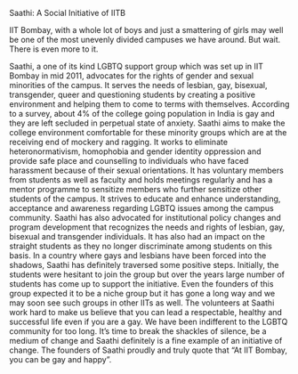 Saathi: A Social Initiative of IITB

IIT Bombay, with a whole lot of boys and just a smattering of girls may
well be one of the most unevenly divided campuses we have around. But
wait. There is even more to it.

Saathi, a one of its kind LGBTQ support group which was set up in IIT
Bombay in mid 2011, advocates for the rights of gender and sexual
minorities of the campus. It serves the needs of lesbian, gay, bisexual,
transgender, queer and questioning students by creating a positive
environment and helping them to come to terms with themselves. According
to a survey, about 4% of the college going population in India is gay
and they are left secluded in perpetual state of anxiety. Saathi aims to
make the college environment comfortable for these minority groups which
are at the receiving end of mockery and ragging. It works to eliminate
heteronormativism, homophobia and gender identity oppression and provide
safe place and counselling to individuals who have faced harassment
because of their sexual orientations. It has voluntary members from
students as well as faculty and holds meetings regularly and has a
mentor programme to sensitize members who further sensitize other
students of the campus. It strives to educate and enhance understanding,
acceptance and awareness regarding LGBTQ issues among the campus
community. Saathi has also advocated for institutional policy changes
and program development that recognizes the needs and rights of lesbian,
gay, bisexual and transgender individuals. It has also had an impact on
the straight students as they no longer discriminate among students on
this basis. In a country where gays and lesbians have been forced into
the shadows, Saathi has definitely traversed some positive steps.
Initially, the students were hesitant to join the group but over the
years large number of students has come up to support the initiative.
Even the founders of this group expected it to be a niche group but it
has gone a long way and we may soon see such groups in other IITs as
well. The volunteers at Saathi work hard to make us believe that you can
lead a respectable, healthy and successful life even if you are a gay.
We have been indifferent to the LGBTQ community for too long. It’s time
to break the shackles of silence, be a medium of change and Saathi
definitely is a fine example of an initiative of change. The founders of
Saathi proudly and truly quote that “At IIT Bombay, you can be gay and
happy”.
